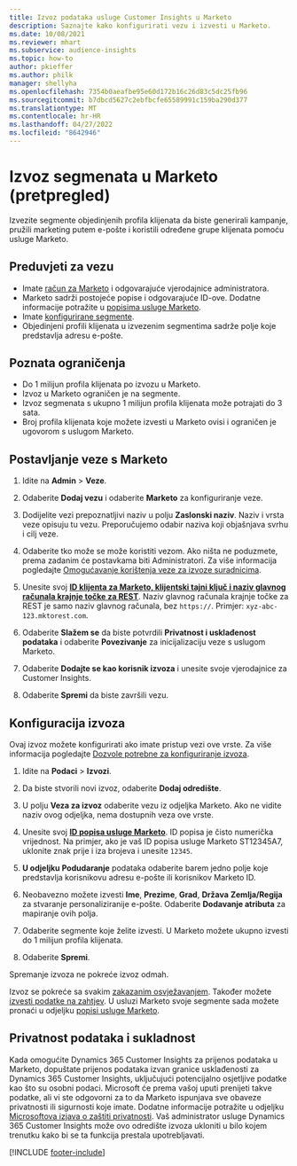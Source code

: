 ```yaml
---
title: Izvoz podataka usluge Customer Insights u Marketo
description: Saznajte kako konfigurirati vezu i izvesti u Marketo.
ms.date: 10/08/2021
ms.reviewer: mhart
ms.subservice: audience-insights
ms.topic: how-to
author: pkieffer
ms.author: philk
manager: shellyha
ms.openlocfilehash: 7354b0aeafbe95e60d172b16c26d83c5dc25fb96
ms.sourcegitcommit: b7dbcd5627c2ebfbcfe65589991c159ba290d377
ms.translationtype: MT
ms.contentlocale: hr-HR
ms.lasthandoff: 04/27/2022
ms.locfileid: "8642946"
---
```

# <a name="export-segments-to-marketo-preview"></a>Izvoz segmenata u Marketo (pretpregled)

Izvezite segmente objedinjenih profila klijenata da biste generirali kampanje, pružili marketing putem e-pošte i koristili određene grupe klijenata pomoću usluge Marketo.

## <a name="prerequisites-for-connection"></a>Preduvjeti za vezu

-   Imate [račun za Marketo](https://login.marketo.com/) i odgovarajuće vjerodajnice administratora.
-   Marketo sadrži postojeće popise i odgovarajuće ID-ove. Dodatne informacije potražite u [popisima usluge Marketo](https://docs.marketo.com/display/public/DOCS/Understanding+Static+Lists).
-   Imate [konfigurirane segmente](segments.md).
-   Objedinjeni profili klijenata u izvezenim segmentima sadrže polje koje predstavlja adresu e-pošte.

## <a name="known-limitations"></a>Poznata ograničenja

- Do 1 milijun profila klijenata po izvozu u Marketo.
- Izvoz u Marketo ograničen je na segmente.
- Izvoz segmenata s ukupno 1 milijun profila klijenata može potrajati do 3 sata. 
- Broj profila klijenata koje možete izvesti u Marketo ovisi i ograničen je ugovorom s uslugom Marketo.

## <a name="set-up-connection-to-marketo"></a>Postavljanje veze s Marketo

1. Idite na **Admin** > **Veze**.

1. Odaberite **Dodaj vezu** i odaberite **Marketo** za konfiguriranje veze.

1. Dodijelite vezi prepoznatljivi naziv u polju **Zaslonski naziv**. Naziv i vrsta veze opisuju tu vezu. Preporučujemo odabir naziva koji objašnjava svrhu i cilj veze.

1. Odaberite tko može se može koristiti vezom. Ako ništa ne poduzmete, prema zadanim će postavkama biti Administratori. Za više informacija pogledajte [Omogućavanje korištenja veze za izvoze suradnicima](connections.md#allow-contributors-to-use-a-connection-for-exports).

1. Unesite svoj **[ID klijenta za Marketo, klijentski tajni ključ i naziv glavnog računala krajnje točke za REST](https://developers.marketo.com/rest-api/authentication/)**. Naziv glavnog računala krajnje točke za REST je samo naziv glavnog računala, bez `https://`. Primjer: `xyz-abc-123.mktorest.com`. 

1. Odaberite **Slažem se** da biste potvrdili **Privatnost i usklađenost podataka** i odaberite **Povezivanje** za inicijalizaciju veze s uslugom Marketo.

1. Odaberite **Dodajte se kao korisnik izvoza** i unesite svoje vjerodajnice za Customer Insights.

1. Odaberite **Spremi** da biste završili vezu.

## <a name="configure-an-export"></a>Konfiguracija izvoza

Ovaj izvoz možete konfigurirati ako imate pristup vezi ove vrste. Za više informacija pogledajte [Dozvole potrebne za konfiguriranje izvoza](export-destinations.md#set-up-a-new-export).

1. Idite na **Podaci** > **Izvozi**.

1. Da biste stvorili novi izvoz, odaberite **Dodaj odredište**.

1. U polju **Veza za izvoz** odaberite vezu iz odjeljka Marketo. Ako ne vidite naziv ovog odjeljka, nema dostupnih veza ove vrste.

1. Unesite svoj **[ID popisa usluge Marketo](https://docs.marketo.com/display/public/DOCS/Understanding+Static+Lists)**. ID popisa je čisto numerička vrijednost. Na primjer, ako je vaš ID popisa usluge Marketo ST12345A7, uklonite znak prije i iza brojeva i unesite `12345`. 

1. **U odjeljku Podudaranje** podataka odaberite barem jedno polje koje predstavlja korisnikovu adresu e-pošte ili korisnikov Marketo ID. 

1. Neobavezno možete izvesti **Ime**, **Prezime**, **Grad**, **Država** **Zemlja/Regija**  za stvaranje personaliziranije e-pošte. Odaberite **Dodavanje atributa** za mapiranje ovih polja.

1. Odaberite segmente koje želite izvesti. U Marketo možete ukupno izvesti do 1 milijun profila klijenata.

1. Odaberite **Spremi**.

Spremanje izvoza ne pokreće izvoz odmah.

Izvoz se pokreće sa svakim [zakazanim osvježavanjem](system.md#schedule-tab). Također možete [izvesti podatke na zahtjev](export-destinations.md#run-exports-on-demand). U usluzi Marketo svoje segmente sada možete pronaći u odjeljku [popisi usluge Marketo](https://docs.marketo.com/display/public/DOCS/Understanding+Static+Lists).


## <a name="data-privacy-and-compliance"></a>Privatnost podataka i sukladnost

Kada omogućite Dynamics 365 Customer Insights za prijenos podataka u Marketo, dopuštate prijenos podataka izvan granice usklađenosti za Dynamics 365 Customer Insights, uključujući potencijalno osjetljive podatke kao što su osobni podaci. Microsoft će prema vašoj uputi prenijeti takve podatke, ali vi ste odgovorni za to da Marketo ispunjava sve obaveze privatnosti ili sigurnosti koje imate. Dodatne informacije potražite u odjeljku [Microsoftova izjava o zaštiti privatnosti](https://go.microsoft.com/fwlink/?linkid=396732).
Vaš administrator usluge Dynamics 365 Customer Insights može ovo odredište izvoza ukloniti u bilo kojem trenutku kako bi se ta funkcija prestala upotrebljavati.


[!INCLUDE [footer-include](includes/footer-banner.md)]
